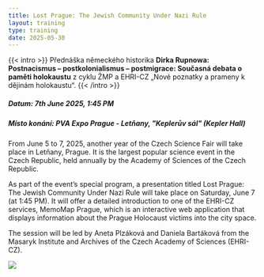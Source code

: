 ```yaml
---
title: Lost Prague: The Jewish Community Under Nazi Rule
layout: training
type: training
date: 2025-05-30
---
```


{{< intro >}}
Přednáška německého historika **Dirka Rupnowa: Postnacismus – postkolonialismus – postmigrace: Současná debata o paměti holokaustu** z cyklu ŽMP a EHRI-CZ „Nové poznatky a prameny k dějinám holokaustu“. 
{{< /intro >}}


##### Datum: 7th June 2025, 1:45 PM

##### Místo konání: PVA Expo Prague - Letňany, "Keplerův sál" (Kepler Hall)

From June 5 to 7, 2025, another year of the Czech Science Fair will take place in Letňany, Prague. It is the largest popular science event in the Czech Republic, held annually by the Academy of Sciences of the Czech Republic.

As part of the event’s special program, a presentation titled Lost Prague: The Jewish Community Under Nazi Rule will take place on Saturday, June 7 (at 1:45 PM). It will offer a detailed introduction to one of the EHRI-CZ services, MemoMap Prague, which is an interactive web application that displays information about the Prague Holocaust victims into the city space.

The session will be led by Aneta Plzáková and Daniela Bartáková from the Masaryk Institute and Archives of the Czech Academy of Sciences (EHRI-CZ).

<img src="../../../images/workshops/presentation-lost-prague/MemoMap.jpg">